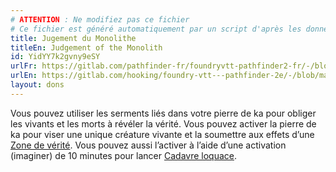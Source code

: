 ```yaml
---
# ATTENTION : Ne modifiez pas ce fichier
# Ce fichier est généré automatiquement par un script d'après les données du module Foundry VTT officiel et de sa traduction
title: Jugement du Monolithe
titleEn: Judgement of the Monolith
id: YidYY7k2gvny9eSY
urlFr: https://gitlab.com/pathfinder-fr/foundryvtt-pathfinder2-fr/-/blob/master/data/feats/YidYY7k2gvny9eSY.htm
urlEn: https://gitlab.com/hooking/foundry-vtt---pathfinder-2e/-/blob/master/packs/data/feats.db/judgement-of-the-monolith.json
layout: dons
---
```

Vous pouvez utiliser les serments liés dans votre pierre de ka pour obliger les vivants et les morts à révéler la vérité. Vous pouvez activer la pierre de ka pour viser une unique créature vivante et la soumettre aux effets d’une [Zone de vérité](../sorts/zone-de-vérité.md). Vous pouvez aussi l’activer à l’aide d’une activation (imaginer) de 10 minutes pour lancer [Cadavre loquace](../sorts/cadavre-loquace.md).
